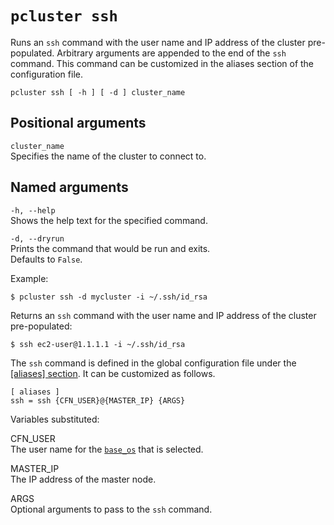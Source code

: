 # `pcluster ssh`<a name="pcluster.ssh"></a>

Runs an `ssh` command with the user name and IP address of the cluster pre\-populated\. Arbitrary arguments are appended to the end of the `ssh` command\. This command can be customized in the aliases section of the configuration file\.

```
pcluster ssh [ -h ] [ -d ] cluster_name
```

## Positional arguments<a name="pcluster.ssh.arg"></a>

`cluster_name`  
Specifies the name of the cluster to connect to\.

## Named arguments<a name="pcluster.ssh.namedarg"></a>

`-h, --help`  
Shows the help text for the specified command\.

`-d, --dryrun`  
Prints the command that would be run and exits\.  
Defaults to `False`\.

Example:

```
$ pcluster ssh -d mycluster -i ~/.ssh/id_rsa
```

Returns an `ssh` command with the user name and IP address of the cluster pre\-populated:

```
$ ssh ec2-user@1.1.1.1 -i ~/.ssh/id_rsa
```

The `ssh` command is defined in the global configuration file under the [[aliases] section](aliases.md)\. It can be customized as follows\.

```
[ aliases ]
ssh = ssh {CFN_USER}@{MASTER_IP} {ARGS}
```

Variables substituted:

CFN\_USER  
The user name for the [`base_os`](cluster-definition.md#base-os) that is selected\.

MASTER\_IP  
The IP address of the master node\.

ARGS  
Optional arguments to pass to the `ssh` command\.